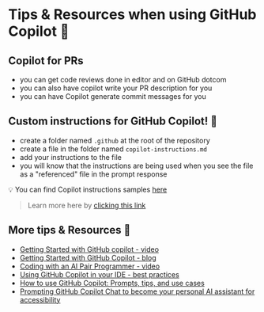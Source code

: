 # Tips & Resources when using GitHub Copilot 🎉

## Copilot for PRs
- you can get code reviews done in editor and on GitHub dotcom
- you can also have copilot write your PR description for you
- you can have Copilot generate commit messages for you

## Custom instructions for GitHub Copilot! 📝
- create a folder named `.github` at the root of the repository
- create a file in the folder named `copilot-instructions.md`
- add your instructions to the file
- you will know that the instructions are being used when you see the file as a "referenced" file in the prompt response

💡 You can find Copilot instructions samples [here](https://prompts.chat/)

> Learn more here by [clicking this link](https://docs.github.com/en/copilot/customizing-copilot/adding-repository-custom-instructions-for-github-copilot)

## More tips & Resources 🚀

- [Getting Started with GitHub copilot - video](https://www.youtube.com/watch?v=n0NlxUyA7FI)
- [Getting Started with GitHub Copilot - blog](https://github.blog/ai-and-ml/github-copilot/github-for-beginners-how-to-get-started-with-github-copilot/)
- [Coding with an AI Pair Programmer - video](https://youtu.be/dhfTaSGYQ4o?si=wdhu3C7uwG5cqX0K)
- [Using GitHub Copilot in your IDE - best practices](https://github.blog/developer-skills/github/how-to-use-github-copilot-in-your-ide-tips-tricks-and-best-practices/)
- [How to use GitHub Copilot: Prompts, tips, and use cases](https://github.blog/2023-06-20-how-to-write-better-prompts-for-github-copilot/)
- [Prompting GitHub Copilot Chat to become your personal AI assistant for accessibility](https://github.blog/2023-10-09-prompting-github-copilot-chat-to-become-your-personal-ai-assistant-for-accessibility/)

